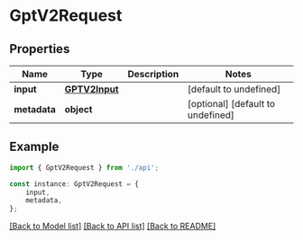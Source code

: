 # GptV2Request


## Properties

Name | Type | Description | Notes
------------ | ------------- | ------------- | -------------
**input** | [**GPTV2Input**](GPTV2Input.md) |  | [default to undefined]
**metadata** | **object** |  | [optional] [default to undefined]

## Example

```typescript
import { GptV2Request } from './api';

const instance: GptV2Request = {
    input,
    metadata,
};
```

[[Back to Model list]](../README.md#documentation-for-models) [[Back to API list]](../README.md#documentation-for-api-endpoints) [[Back to README]](../README.md)
